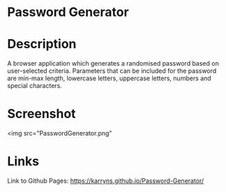 # Password Generator

# Description
A browser application which generates a randomised password based on user-selected criteria. Parameters that can be included for the password are min-max length, lowercase letters, uppercase letters, numbers and special characters.

# Screenshot
<img src="PasswordGenerator.png"


# Links
Link to Github Pages: https://karryns.github.io/Password-Generator/